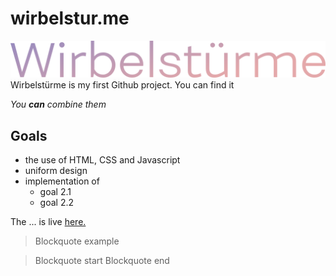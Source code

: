 # wirbelstur.me
![Wirbelstürme Logo](logo.png)
Wirbelstürme is my first Github project. You can find it 

_You **can** combine them_

## Goals
* the use of HTML, CSS and Javascript
* uniform design
* implementation of
  * goal 2.1
  * goal 2.2


The ... is live [here.](http://wirbelstur.me/)


> Blockquote example


> Blockquote start
> Blockquote end
